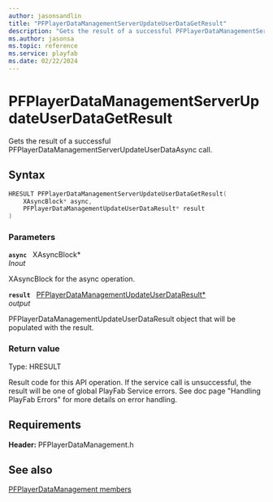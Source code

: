 ```yaml
---
author: jasonsandlin
title: "PFPlayerDataManagementServerUpdateUserDataGetResult"
description: "Gets the result of a successful PFPlayerDataManagementServerUpdateUserDataAsync call."
ms.author: jasonsa
ms.topic: reference
ms.service: playfab
ms.date: 02/22/2024
---
```


# PFPlayerDataManagementServerUpdateUserDataGetResult  

Gets the result of a successful PFPlayerDataManagementServerUpdateUserDataAsync call.  

## Syntax  
  
```cpp
HRESULT PFPlayerDataManagementServerUpdateUserDataGetResult(  
    XAsyncBlock* async,  
    PFPlayerDataManagementUpdateUserDataResult* result  
)  
```  
  
### Parameters  
  
**`async`** &nbsp; XAsyncBlock*  
*_Inout_*  
  
XAsyncBlock for the async operation.  
  
**`result`** &nbsp; [PFPlayerDataManagementUpdateUserDataResult*](../../pfplayerdatamanagementtypes/structs/pfplayerdatamanagementupdateuserdataresult.md)  
*output*  
  
PFPlayerDataManagementUpdateUserDataResult object that will be populated with the result.  
  
  
### Return value
Type: HRESULT
  
Result code for this API operation. If the service call is unsuccessful, the result will be one of global PlayFab Service errors. See doc page "Handling PlayFab Errors" for more details on error handling.
  
  
## Requirements  
  
**Header:** PFPlayerDataManagement.h
  
## See also  
[PFPlayerDataManagement members](../pfplayerdatamanagement_members.md)  

  
  
